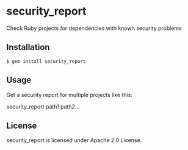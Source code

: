 # security_report

Check Ruby projects for dependencies with known security problems

## Installation

    $ gem install security_report

## Usage

Get a security report for multiple projects like this:

security_report path1 path2...

## License

security_report is licensed under Apache 2.0 License.
